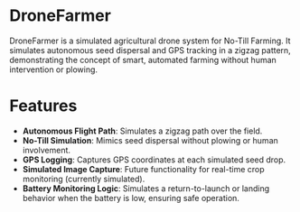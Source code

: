 # DroneFarmer
DroneFarmer is a simulated agricultural drone system for No-Till Farming. It simulates autonomous seed dispersal and GPS tracking in a zigzag pattern, demonstrating the concept of smart, automated farming without human intervention or plowing.

# Features

- **Autonomous Flight Path**: Simulates a zigzag path over the field.
- **No-Till Simulation**: Mimics seed dispersal without plowing or human involvement.
- **GPS Logging**: Captures GPS coordinates at each simulated seed drop.
- **Simulated Image Capture**: Future functionality for real-time crop monitoring (currently simulated).
- **Battery Monitoring Logic**: Simulates a return-to-launch or landing behavior when the battery is low, ensuring safe operation.
